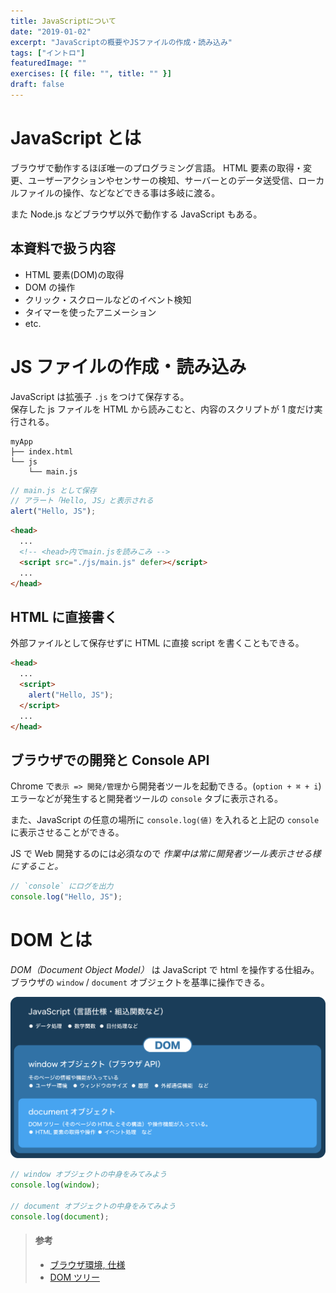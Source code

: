 ```yaml
---
title: JavaScriptについて
date: "2019-01-02"
excerpt: "JavaScriptの概要やJSファイルの作成・読み込み"
tags: ["イントロ"]
featuredImage: ""
exercises: [{ file: "", title: "" }]
draft: false
---
```


# JavaScript とは

ブラウザで動作するほぼ唯一のプログラミング言語。
HTML 要素の取得・変更、ユーザーアクションやセンサーの検知、サーバーとのデータ送受信、ローカルファイルの操作、などなどできる事は多岐に渡る。

また Node.js などブラウザ以外で動作する JavaScript もある。

## 本資料で扱う内容

- HTML 要素(DOM)の取得
- DOM の操作
- クリック・スクロールなどのイベント検知
- タイマーを使ったアニメーション
- etc.

# JS ファイルの作成・読み込み

JavaScript は拡張子 `.js` をつけて保存する。  
保存した js ファイルを HTML から読みこむと、内容のスクリプトが 1 度だけ実行される。

```directory
myApp
├── index.html
└── js
    └── main.js
```

```js
// main.js として保存
// アラート「Hello, JS」と表示される
alert("Hello, JS");
```

```html
<head>
  ...
  <!-- <head>内でmain.jsを読みこみ -->
  <script src="./js/main.js" defer></script>
  ...
</head>
```

## HTML に直接書く

外部ファイルとして保存せずに HTML に直接 script を書くこともできる。

```html
<head>
  ...
  <script>
    alert("Hello, JS");
  </script>
  ...
</head>
```

## ブラウザでの開発と Console API

Chrome で`表示 => 開発/管理`から開発者ツールを起動できる。(`option + ⌘ + i`)  
エラーなどが発生すると開発者ツールの `console` タブに表示される。

また、JavaScript の任意の場所に `console.log(値)` を入れると上記の `console`　に表示させることができる。

JS で Web 開発するのには必須なので _作業中は常に開発者ツール表示させる様にすること。_

```js
// `console` にログを出力
console.log("Hello, JS");
```

# DOM とは

_DOM（Document Object Model）_ は JavaScript で html を操作する仕組み。  
ブラウザの `window` / `document` オブジェクトを基準に操作できる。

![DOMとは](./js-api-overview.png)

```js
// window オブジェクトの中身をみてみよう
console.log(window);

// document オブジェクトの中身をみてみよう
console.log(document);
```

> #### 参考
>
> - [ブラウザ環境, 仕様](https://ja.javascript.info/browser-environment)
> - [DOM ツリー](https://ja.javascript.info/dom-nodes)
